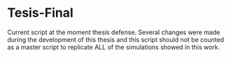 # Tesis-Final

Current script at the moment thesis defense. Several changes were made during the development of this thesis and this script 
should not be counted as a master script to replicate ALL of the simulations showed in this work.
